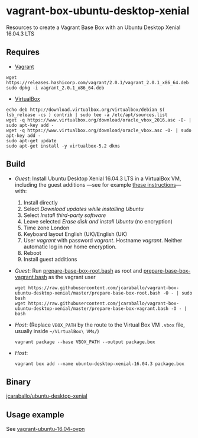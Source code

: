 # vagrant-box-ubuntu-desktop-xenial
Resources to create a Vagrant Base Box with an Ubuntu Desktop Xenial 16.04.3 LTS

## Requires

* [Vagrant](https://www.vagrantup.com/downloads.html)
```
wget https://releases.hashicorp.com/vagrant/2.0.1/vagrant_2.0.1_x86_64.deb
sudo dpkg -i vagrant_2.0.1_x86_64.deb
```

* [VirtualBox](https://www.virtualbox.org/wiki/Linux_Downloads)
```
echo deb http://download.virtualbox.org/virtualbox/debian $( lsb_release -cs ) contrib | sudo tee -a /etc/apt/sources.list
wget -q https://www.virtualbox.org/download/oracle_vbox_2016.asc -O- | sudo apt-key add -
wget -q https://www.virtualbox.org/download/oracle_vbox.asc -O- | sudo apt-key add -
sudo apt-get update
sudo apt-get install -y virtualbox-5.2 dkms
```

## Build
* _Guest_: Install Ubuntu Desktop Xenial 16.04.3 LTS in a VirtualBox VM, including the guest additions —see for example [these instructions](https://www.wikihow.com/Install-Ubuntu-on-VirtualBox)— with:
  1. Install directly
  2. Select _Download updates while installing Ubuntu_
  3. Select _Install third-party software_
  4. Leave selected _Erase disk and install Ubuntu_ (no encryption)
  5. Time zone London
  6. Keyboard layout English (UK)/English (UK)  
  7. User _vagrant_ with password _vagrant_. Hostname _vagrant_. Neither automatic log in nor home encryption.
  8. Reboot
  9. Install guest additions

* _Guest_: Run [prepare-base-box-root.bash](prepare-base-box-root.bash) as root and [prepare-base-box-vagrant.bash](prepare-base-box-vagrant.bash) as the vagrant user
  ```
  wget https://raw.githubusercontent.com/jcaraballo/vagrant-box-ubuntu-desktop-xenial/master/prepare-base-box-root.bash -O - | sudo bash
  wget https://raw.githubusercontent.com/jcaraballo/vagrant-box-ubuntu-desktop-xenial/master/prepare-base-box-vagrant.bash -O - | bash
  ```

* _Host_:
  (Replace `VBOX_PATH` by the route to the Virtual Box VM `.vbox` file, usually inside `~/VirtualBox\ VMs/`)
  ```
  vagrant package --base VBOX_PATH --output package.box
  ```

* _Host_:
  ```
  vagrant box add --name ubuntu-desktop-xenial-16.04.3 package.box 
  ```



## Binary
[jcaraballo/ubuntu-desktop-xenial](https://app.vagrantup.com/jcaraballo/boxes/ubuntu-desktop-xenial)

## Usage example
See [vagrant-ubuntu-16.04-ovpn](https://github.com/jcaraballo/vagrant-ubuntu-16.04-ovpn)
